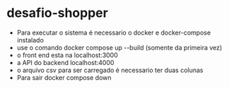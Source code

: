 # desafio-shopper

- Para executar o sistema é necessario o docker e docker-compose instalado
- use o comando docker compose up --build (somente da primeira vez)
- o front end esta na localhost:3000
- a API do backend localhost:4000
- o arquivo csv para ser carregado é necessario ter duas colunas
- Para sair docker compose down
